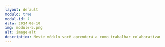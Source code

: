 ```yaml
---
layout: default
modulo: true
modal-id: 5
date: 2024-06-10
img: modulo-5.png
alt: image-alt
description: Neste módulo você aprenderá a como trabalhar colaborativamente com o Canva e compartilhar suas criações em arquivos de PDF, PNG e outros. Aqui você encontrará vídeos que te ensinam o passo a passo para compartilhar os seus arquivos do canva de forma segura e eficiente; como criar atividades colaborativas com seus alunos; como exportar os seus arquivos em PDF, PNG e outros e por fim, como criar um QR CODE para inovar nas suas aulas. É importante que ao final de cada vídeo você teste os seus colocando em prática as orientações fornecidas. <hr /> <p>Compartilhar projetos no Canva - Compartilhamento de projetos com alunos e colegas</p> <iframe width="560" height="315" src="https://www.youtube.com/embed/fL8Bh9xgnpw?si=yOS0EtJtauA_unoS" frameborder="0" allowfullscreen></iframe> <hr /> <p><b>Colaborar em  projetos no Canva Edição colaborativa de materiais.</b></p> <br /> <iframe width="560" height="315" src="https://www.youtube.com/embed/YgBi24aTvZM?si=AMmgEv63X0UgdUeq" frameborder="0" allowfullscreen></iframe> <hr /> <p>Exportar  projetos no Canva Exportação de arquivos em diferentes formatos (PDF, PNG, etc.). </p> <a href="#">Instrução de Exportar Arquivo Canva.pdf</a> <hr /> <b>Bônus do módulo</b><br /><br /> <iframe width="560" height="315" src="https://www.youtube.com/embed/5A4a4UNJ6xg?si=MdnzO-VIM-PRY92Y" frameborder="0" allowfullscreen></iframe>
---
```

